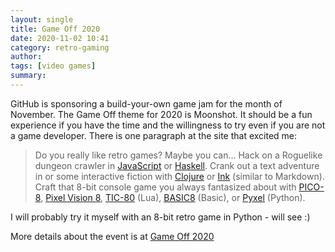 ```yaml
---
layout: single 
title: Game Off 2020
date: 2020-11-02 10:41
category: retro-gaming 
author: 
tags: [video games]
summary: 
---
```


GitHub is sponsoring a build-your-own game jam for the month of November. The Game Off theme for 2020 is Moonshot. It should be a fun experience if you have the time and the willingness to try even if you are not a game developer. There is one paragraph at the site that excited me:

>Do you really like retro games? Maybe you can…
>Hack on a Roguelike dungeon crawler in [JavaScript](https://github.com/ondras/rot.js) or [Haskell](https://github.com/LambdaHack/LambdaHack).
>Crank out a text adventure in or some interactive fiction with [Clojure](https://github.com/facundoolano/advenjure) or [Ink](https://www.inklestudios.com/ink/) (similar to Markdown).
>Craft that 8-bit console game you always fantasized about with [PICO-8](https://www.lexaloffle.com/pico-8.php), [Pixel Vision 8](https://pixelvision8.itch.io/), [TIC-80](https://tic.computer/) (Lua), [BASIC8](https://paladin-t.github.io/b8/) (Basic), or [Pyxel](https://github.com/kitao/pyxel) (Python).

I will probably try it myself with an 8-bit retro game in Python - will see :)

More details about the event is at [Game Off 2020](https://itch.io/jam/game-off-2020)
